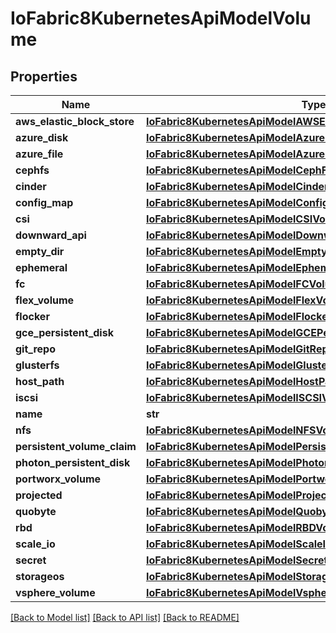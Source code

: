 # IoFabric8KubernetesApiModelVolume

## Properties
Name | Type | Description | Notes
------------ | ------------- | ------------- | -------------
**aws_elastic_block_store** | [**IoFabric8KubernetesApiModelAWSElasticBlockStoreVolumeSource**](IoFabric8KubernetesApiModelAWSElasticBlockStoreVolumeSource.md) |  | [optional] 
**azure_disk** | [**IoFabric8KubernetesApiModelAzureDiskVolumeSource**](IoFabric8KubernetesApiModelAzureDiskVolumeSource.md) |  | [optional] 
**azure_file** | [**IoFabric8KubernetesApiModelAzureFileVolumeSource**](IoFabric8KubernetesApiModelAzureFileVolumeSource.md) |  | [optional] 
**cephfs** | [**IoFabric8KubernetesApiModelCephFSVolumeSource**](IoFabric8KubernetesApiModelCephFSVolumeSource.md) |  | [optional] 
**cinder** | [**IoFabric8KubernetesApiModelCinderVolumeSource**](IoFabric8KubernetesApiModelCinderVolumeSource.md) |  | [optional] 
**config_map** | [**IoFabric8KubernetesApiModelConfigMapVolumeSource**](IoFabric8KubernetesApiModelConfigMapVolumeSource.md) |  | [optional] 
**csi** | [**IoFabric8KubernetesApiModelCSIVolumeSource**](IoFabric8KubernetesApiModelCSIVolumeSource.md) |  | [optional] 
**downward_api** | [**IoFabric8KubernetesApiModelDownwardAPIVolumeSource**](IoFabric8KubernetesApiModelDownwardAPIVolumeSource.md) |  | [optional] 
**empty_dir** | [**IoFabric8KubernetesApiModelEmptyDirVolumeSource**](IoFabric8KubernetesApiModelEmptyDirVolumeSource.md) |  | [optional] 
**ephemeral** | [**IoFabric8KubernetesApiModelEphemeralVolumeSource**](IoFabric8KubernetesApiModelEphemeralVolumeSource.md) |  | [optional] 
**fc** | [**IoFabric8KubernetesApiModelFCVolumeSource**](IoFabric8KubernetesApiModelFCVolumeSource.md) |  | [optional] 
**flex_volume** | [**IoFabric8KubernetesApiModelFlexVolumeSource**](IoFabric8KubernetesApiModelFlexVolumeSource.md) |  | [optional] 
**flocker** | [**IoFabric8KubernetesApiModelFlockerVolumeSource**](IoFabric8KubernetesApiModelFlockerVolumeSource.md) |  | [optional] 
**gce_persistent_disk** | [**IoFabric8KubernetesApiModelGCEPersistentDiskVolumeSource**](IoFabric8KubernetesApiModelGCEPersistentDiskVolumeSource.md) |  | [optional] 
**git_repo** | [**IoFabric8KubernetesApiModelGitRepoVolumeSource**](IoFabric8KubernetesApiModelGitRepoVolumeSource.md) |  | [optional] 
**glusterfs** | [**IoFabric8KubernetesApiModelGlusterfsVolumeSource**](IoFabric8KubernetesApiModelGlusterfsVolumeSource.md) |  | [optional] 
**host_path** | [**IoFabric8KubernetesApiModelHostPathVolumeSource**](IoFabric8KubernetesApiModelHostPathVolumeSource.md) |  | [optional] 
**iscsi** | [**IoFabric8KubernetesApiModelISCSIVolumeSource**](IoFabric8KubernetesApiModelISCSIVolumeSource.md) |  | [optional] 
**name** | **str** |  | [optional] 
**nfs** | [**IoFabric8KubernetesApiModelNFSVolumeSource**](IoFabric8KubernetesApiModelNFSVolumeSource.md) |  | [optional] 
**persistent_volume_claim** | [**IoFabric8KubernetesApiModelPersistentVolumeClaimVolumeSource**](IoFabric8KubernetesApiModelPersistentVolumeClaimVolumeSource.md) |  | [optional] 
**photon_persistent_disk** | [**IoFabric8KubernetesApiModelPhotonPersistentDiskVolumeSource**](IoFabric8KubernetesApiModelPhotonPersistentDiskVolumeSource.md) |  | [optional] 
**portworx_volume** | [**IoFabric8KubernetesApiModelPortworxVolumeSource**](IoFabric8KubernetesApiModelPortworxVolumeSource.md) |  | [optional] 
**projected** | [**IoFabric8KubernetesApiModelProjectedVolumeSource**](IoFabric8KubernetesApiModelProjectedVolumeSource.md) |  | [optional] 
**quobyte** | [**IoFabric8KubernetesApiModelQuobyteVolumeSource**](IoFabric8KubernetesApiModelQuobyteVolumeSource.md) |  | [optional] 
**rbd** | [**IoFabric8KubernetesApiModelRBDVolumeSource**](IoFabric8KubernetesApiModelRBDVolumeSource.md) |  | [optional] 
**scale_io** | [**IoFabric8KubernetesApiModelScaleIOVolumeSource**](IoFabric8KubernetesApiModelScaleIOVolumeSource.md) |  | [optional] 
**secret** | [**IoFabric8KubernetesApiModelSecretVolumeSource**](IoFabric8KubernetesApiModelSecretVolumeSource.md) |  | [optional] 
**storageos** | [**IoFabric8KubernetesApiModelStorageOSVolumeSource**](IoFabric8KubernetesApiModelStorageOSVolumeSource.md) |  | [optional] 
**vsphere_volume** | [**IoFabric8KubernetesApiModelVsphereVirtualDiskVolumeSource**](IoFabric8KubernetesApiModelVsphereVirtualDiskVolumeSource.md) |  | [optional] 

[[Back to Model list]](../README.md#documentation-for-models) [[Back to API list]](../README.md#documentation-for-api-endpoints) [[Back to README]](../README.md)


